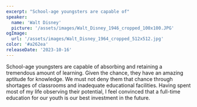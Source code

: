 ```yaml
---
excerpt: "School-age youngsters are capable of"
speaker:
  name: 'Walt Disney'
  picture: '/assets/images/Walt_Disney_1946_cropped_100x100.JPG'
ogImage:
  url: '/assets/images/Walt_Disney_1964_cropped_512x512.jpg'
color: '#a262ea'
releaseDate: '2023-10-16'
---
```

School-age youngsters are capable of absorbing and retaining a tremendous amount of learning. Given the chance, they have an amazing aptitude for knowledge. We must not deny them that chance through shortages of classrooms and inadequate educational facilities. Having spent most of my life observing their potential, I feel convinced that a full-time education for our youth is our best investment in the future.
